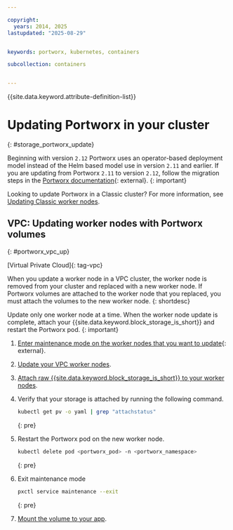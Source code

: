 ```yaml
---

copyright: 
  years: 2014, 2025
lastupdated: "2025-08-29"


keywords: portworx, kubernetes, containers

subcollection: containers


---
```


{{site.data.keyword.attribute-definition-list}}



# Updating Portworx in your cluster
{: #storage_portworx_update}

Beginning with version `2.12` Portworx uses an operator-based deployment model instead of the Helm based model use in version `2.11` and earlier. If you are updating from Portworx `2.11` to version `2.12`, follow the migration steps in the [Portworx documentation](https://docs.portworx.com/portworx-enterprise/operations/operate-kubernetes/migrate-daemonset){: external}.
{: important}

Looking to update Portworx in a Classic cluster? For more information, see [Updating Classic worker nodes](/docs/containers?topic=containers-update&interface=ui#worker_node).


## VPC: Updating worker nodes with Portworx volumes
{: #portworx_vpc_up}

[Virtual Private Cloud]{: tag-vpc} 

When you update a worker node in a VPC cluster, the worker node is removed from your cluster and replaced with a new worker node. If Portworx volumes are attached to the worker node that you replaced, you must attach the volumes to the new worker node.
{: shortdesc}

Update only one worker node at a time. When the worker node update is complete, attach your {{site.data.keyword.block_storage_is_short}} and restart the Portworx pod.
{: important}


1. [Enter maintenance mode on the worker nodes that you want to update](https://docs.portworx.com/portworx-enterprise/operations/troubleshooting/enter-maintenance-mode){: external}.

2. [Update your VPC worker nodes](/docs/containers?topic=containers-update#vpc_worker_node).

3. [Attach raw {{site.data.keyword.block_storage_is_short}} to your worker nodes](/docs/containers?topic=containers-utilities#vpc_api_attach).

4. Verify that your storage is attached by running the following command.
    ```sh
    kubectl get pv -o yaml | grep "attachstatus"
    ```
    {: pre}

5. Restart the Portworx pod on the new worker node.
    ```sh
    kubectl delete pod <portworx_pod> -n <portworx_namespace>
    ```
    {: pre}

6. Exit maintenance mode
    ```sh
    pxctl service maintenance --exit
    ```
    {: pre}

7. [Mount the volume to your app](/docs/containers?topic=containers-storage_portworx_deploy#mount_pvc).

